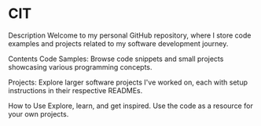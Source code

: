 # CIT

Description
Welcome to my personal GitHub repository, where I store code examples and projects related to my software development journey.

Contents
Code Samples: Browse code snippets and small projects showcasing various programming concepts.

Projects: Explore larger software projects I've worked on, each with setup instructions in their respective READMEs.

How to Use
Explore, learn, and get inspired. Use the code as a resource for your own projects.
